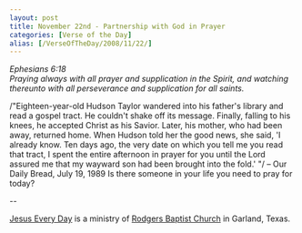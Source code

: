 ```yaml
---
layout: post
title: November 22nd - Partnership with God in Prayer
categories: [Verse of the Day]
alias: [/VerseOfTheDay/2008/11/22/]
---
```


_Ephesians 6:18  
Praying always with all prayer and supplication in the Spirit, and
watching thereunto with all perseverance and supplication for all
saints._

/"Eighteen-year-old Hudson Taylor wandered into his father's
library and read a gospel tract. He couldn't shake off its message.
Finally, falling to his knees, he accepted Christ as his Savior.
Later, his mother, who had been away, returned home. When Hudson told
her the good news, she said, 'I already know. Ten days ago, the very
date on which you tell me you read that tract, I spent the entire
afternoon in prayer for you until the Lord assured me that my wayward
son had been brought into the fold.' "/ &ndash; Our Daily Bread, July
19, 1989
Is there someone in your life you need to pray for today?

 --

<a href=http://jesuseveryday.net>Jesus Every Day</a> is a ministry of <a href=http://rodgersbaptist.net>Rodgers Baptist Church</a> in Garland, Texas.
